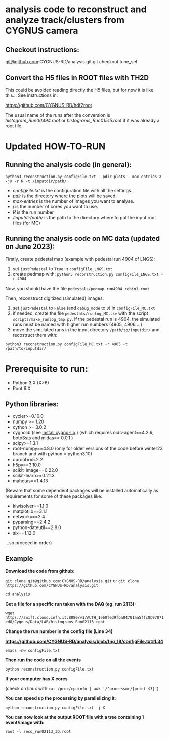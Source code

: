 # analysis code to reconstruct and analyze track/clusters from CYGNUS camera

## Checkout instructions:
git@github.com:CYGNUS-RD/analysis.git
git checkout tune_sel

## Convert the H5 files in ROOT files with TH2D
This could be avoided reading directly the H5 files, but for now it is like this...
See instructions in:

https://github.com/CYGNUS-RD/hdf2root

The usual name of the runs after the conversion is *histogram_Run00494.root*
or *histograms_Run01515.root* if it was already a root file.


# Updated HOW-TO-RUN
## Running the analysis code (in general):

`python3 reconstruction.py configFile.txt --pdir plots --max-entries X -jX -r R -t /inputdir/path/`

- *configFile.txt* is the configuration file with all the settings.
- *pdir* is the directory where the plots will be saved.
- *max-entries* is the number of images you want to analyse.
- *j* is the number of cores you want to use.
- *R* is the run number 
- */inputdir/path/* is the path to the directory where to put the input root files (for MC)



## Running the analysis code on MC data (updated on June 2023):
Firstly, create pedestal map (example with pedestal run 4904 of LNGS):
1. set `justPedestal` to `True` in `configFile_LNGS.txt`
2. create pedmap with: `python3 reconstruction.py configFile_LNGS.txt -r 4904`
 
Now, you should have the file `pedestals/pedmap_run4904_rebin1.root`

Then, reconstruct digitized (simulated) images:
1. set `justPedestal` to `False` (and `debug_mode` to `0`) in `configFile_MC.txt`
2. if needed, create the file `pedestals/runlog_MC.csv` with the script `scripts/make_runlog_tmp.py`. If the pedestal run is 4904, the simulated runs must be named with higher run numbers (4905, 4906 ...)
3. move the simulated runs in the input directory `/path/to/inputdir/` and recostruct them with:

`python3 reconstruction.py configFile_MC.txt -r 4905 -t /path/to/inputdir/`



# Prerequisite to run:
- Python 3.X (X>6)
- Root 6.X

## Python libraries:
- cycler>=0.10.0
- numpy >= 1.20
- cython >= 3.0.2
- cygnolib (see [Install cygno-lib](https://github.com/CYGNUS-RD/cygno?tab=readme-ov-file#install-the-cygno-library) )
  (which requires oidc-agent==4.2.6, boto3sts and midas== 0.0.1 )
- scipy>=1.3.1
- root-numpy==4.8.0 (only for older versions of the code before winter23 branch and with python < python3.10)
- uproot==5.2.2
- h5py==3.10.0
- scikit_image==0.22.0
- scikit-learn>=0.21.3
- mahotas==1.4.13
 

(Beware that some dependent packages will be installed automatically as requirements for some of these packages like:
 - kiwisolver==1.1.0
 - matplotlib==3.1.1
 - networkx==2.4
 - pyparsing==2.4.2
 - python-dateutil==2.8.0
 - six==1.12.0


...so proceed in order)

## Example

**Download the code from github:**

`git clone git@github.com:CYGNUS-RD/analysis.git`
or
`git clone https://github.com/CYGNUS-RD/analysis.git`

`cd analysis`


**Get a file for a specific run taken with the DAQ (eg. run 2113):**

`wget https://swift.cloud.infn.it:8080/v1/AUTH_1e60fe39fba04701aa5ffc0b97871ed8/Cygnus/Data/LAB/histograms_Run02113.root`


**Change the run number in the config file (Line 34)**

**https://github.com/CYGNUS-RD/analysis/blob/fng_18/configFile.txt#L34**

`emacs -nw configFile.txt`


**Then run the code on all the events**

`python reconstruction.py configFile.txt`


**If your computer has X cores**

(check  on linux with `cat /proc/cpuinfo | awk '/^processor/{print $3}’`)


**You can speed up the processing by parallelizing it:**

`python reconstruction.py configFile.txt -j X`


**You can now look at the output ROOT file with a tree containing 1 event/image with:**

`root -l reco_run02113_3D.root`

